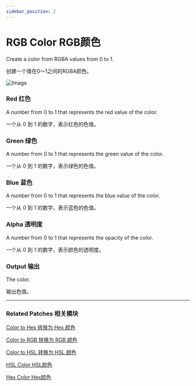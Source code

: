```yaml
---
sidebar_position: 2
---
```


# RGB Color RGB颜色

Create a color from RGBA values from 0 to 1.

创建一个值在0～1之间的RGBA颜色。

![Image](https://s3.us-west-2.amazonaws.com/secure.notion-static.com/54fe415f-8445-4d92-aa05-b39eb12a5621/Untitled.png?X-Amz-Algorithm=AWS4-HMAC-SHA256&X-Amz-Content-Sha256=UNSIGNED-PAYLOAD&X-Amz-Credential=AKIAT73L2G45EIPT3X45%2F20220602%2Fus-west-2%2Fs3%2Faws4_request&X-Amz-Date=20220602T164159Z&X-Amz-Expires=86400&X-Amz-Signature=04d5c681856034915bf225cecdf6775ccfe05dacc7b0fe17724ba7ebf84fba03&X-Amz-SignedHeaders=host&response-content-disposition=filename%20%3D%22Untitled.png%22&x-id=GetObject)

### Red 红色

A number from 0 to 1 that represents the red value of the color.

一个从 0 到 1 的数字，表示红色的色值。

### Green 绿色

A number from 0 to 1 that represents the green value of the color.

一个从 0 到 1 的数字，表示绿色的色值。

### Blue 蓝色

A number from 0 to 1 that represents the blue value of the color.

一个从 0 到 1 的数字，表示蓝色的色值。

### Alpha 透明度

A number from 0 to 1 that represents the opacity of the color.

一个从 0 到 1 的数字，表示颜色的透明度。

### Output 输出

The color.

输出色值。

------

### Related Patches 相关模块

[Color to Hex 转换为 Hex 颜色](./Color%20to%20Hex.md)

[Color to RGB 转换为 RGB 颜色](./Color%20to%20RGB.md)

[Color to HSL 转换为 HSL 颜色](./Color%20to%20HSL.md)

[HSL Color HSL颜色](./HSL%20Color.md)

[Hex Color Hex颜色](./Hex%20Color.md)
